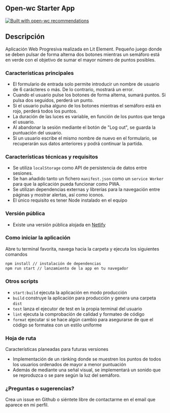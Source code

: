 ## Open-wc Starter App

[![Built with open-wc recommendations](https://img.shields.io/badge/built%20with-open--wc-blue.svg)](https://github.com/open-wc)

## Descripción
Aplicación Web Progresiva realizada en Lit Element. Pequeño juego donde se deben pulsar de forma alterna dos botones mientras un semáforo está en verde con el objetivo de sumar el mayor número de puntos posibles.

### Características principales
- El formulario de entrada solo permite introducir un nombre de usuario de 6 carácteres o más. De lo contrario, mostrará un error.
- Cuando el usuario pulse los botones de forma alterna, sumará puntos. Si pulsa dos seguidos, perderá un punto.
- Si el usuario pulsa alguno de los botones mientras el semáforo está en rojo, perderá todos los puntos.
- La duración de las luces es variable, en función de los puntos que tenga el usuario.
- Al abandonar la sesión mediante el botón de "Log out", se guarda la puntuación del usuario.
- Si un usuario escribe el mismo nombre de nuevo en el formulario, se recuperarán sus datos anteriores y podrá continuar la partida.

### Características técnicas y requisitos
- Se utiliza `localStorage` como API de persistencia de datos entre sesiones.
- Se han añadido tanto un fichero `manifest.json` como un `service Worker` para que la aplicación pueda funcionar como PWA.
- Se utilizan dependencias externas y librerías para la navegación entre páginas y mostrar alertas, así como iconos.
- El único requisito es tener Node instalado en el equipo

### Versión pública
- Existe una versión pública alojada en [Netlify](https://red-light-green-light.netlify.app)
### Como iniciar la aplicación

Abre tu terminal favorita, navega hacia la carpeta y ejecuta los siguientes comandos

```bash
npm install // instalación de dependencias
npm run start // lanzamiento de la app en tu navegador
```

### Otros scripts
- `start:build` ejecuta la aplicación en modo producción
- `build` construye la aplicación para producción y genera una carpeta `dist`
- `test` lanza el ejecutor de test en la propia terminal del usuario
- `lint` ejecuta la comprobación de calidad y formateo de código
- `format` ejecutar si se hace algún cambio para asegurarse de que el código se formatea con un estilo uniforme

### Hoja de ruta
Características planeadas para futuras versiones
- Implementación de un ránking donde se muestren los puntos de todos los usuarios ordenados de mayor a menor puntuación
- Además de mediante una señal visual, se implementará un sonido que se reproduzca o se pare según la luz del semáforo.

### ¿Preguntas o sugerencias?
Crea un issue en Github o siéntete libre de contactarme en el email que aparece en mi perfil. 